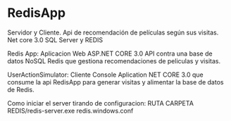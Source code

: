 # RedisApp
Servidor y Cliente. Api de recomendación de películas según sus visitas. Net core 3.0 SQL Server y REDIS

Redis App: Aplicacion Web ASP.NET CORE 3.0 API contra una base de datos NoSQL Redis que gestiona recomendaciones de peliculas y visitas.

UserActionSimulator: Cliente Console Aplication NET CORE 3.0 que consume la api RedisApp para generar visitas y alimentar la base de datos de Redis.

Como iniciar el server tirando de configuracion: RUTA CARPETA REDIS/redis-server.exe redis.windows.conf
